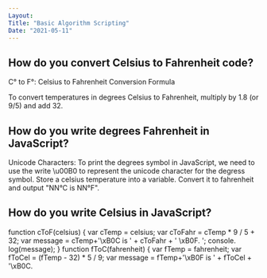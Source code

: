 ```yaml
---
Layout:
Title: "Basic Algorithm Scripting"
Date: "2021-05-11"
---
```


## How do you convert Celsius to Fahrenheit code?

C° to F°: Celsius to Fahrenheit Conversion Formula

To convert temperatures in degrees Celsius to Fahrenheit, multiply by 1.8 (or 9/5) and add 32.

## How do you write degrees Fahrenheit in JavaScript?

Unicode Characters: To print the degrees symbol in JavaScript, we need to use the write \u00B0 to represent the unicode character for the degress symbol. Store a celsius temperature into a variable. Convert it to fahrenheit and output "NN°C is NN°F".

## How do you write Celsius in JavaScript?

function cToF(celsius) { var cTemp = celsius; var cToFahr = cTemp * 9 / 5 + 32; var message = cTemp+'\xB0C is ' + cToFahr + ' \xB0F. '; console. log(message); } function fToC(fahrenheit) { var fTemp = fahrenheit; var fToCel = (fTemp - 32) * 5 / 9; var message = fTemp+'\xB0F is ' + fToCel + '\xB0C.